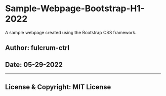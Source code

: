 # Sample-Webpage-Bootstrap-H1-2022
A sample webpage created using the Bootstrap CSS framework.

## Author: fulcrum-ctrl
## Date: 05-29-2022

*****
## License & Copyright: MIT License